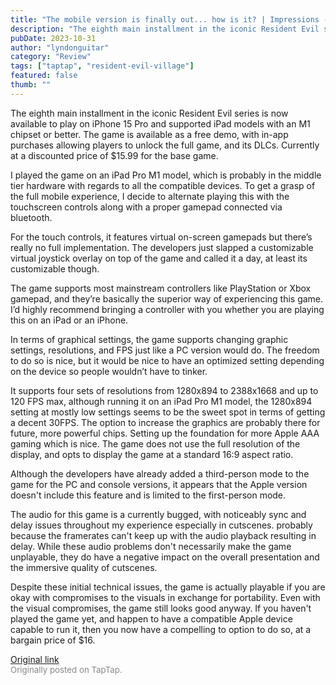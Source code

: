 ```yaml
---
title: "The mobile version is finally out... how is it? | Impressions - Resident Evil Village"
description: "The eighth main installment in the iconic Resident Evil series is now available to play on iPhone 15 Pro and supported iPad models with an M1 chipset or better. The game is available as a free demo, with in-app purchases allowing players to unlock the full game, and its DLCs. Currently at a discounted price of $15.99 for the base game."
pubDate: 2023-10-31
author: "lyndonguitar"
category: "Review"
tags: ["taptap", "resident-evil-village"]
featured: false
thumb: ""
---
```


The eighth main installment in the iconic Resident Evil series is now available to play on iPhone 15 Pro and supported iPad models with an M1 chipset or better. The game is available as a free demo, with in-app purchases allowing players to unlock the full game, and its DLCs. Currently at a discounted price of $15.99 for the base game.

I played the game on an iPad Pro M1 model, which is probably in the middle tier hardware with regards to all the compatible devices. To get a grasp of the full mobile experience, I decide to alternate playing this with the touchscreen controls along with a proper gamepad connected via bluetooth.

For the touch controls, it features virtual on-screen gamepads but there’s really no full implementation. The developers just slapped a customizable virtual joystick overlay on top of the game and called it a day, at least its customizable though.

The game supports most mainstream controllers like PlayStation or Xbox gamepad, and they’re basically the superior way of experiencing this game. I’d highly recommend bringing a controller with you whether you are playing this on an iPad or an iPhone.

In terms of graphical settings, the game supports changing graphic settings, resolutions, and FPS just like a PC version would do. The freedom to do so is nice, but it would be nice to have an optimized setting depending on the device so people wouldn’t have to tinker.

It supports four sets of resolutions from 1280x894 to 2388x1668 and up to 120 FPS max, although running it on an iPad Pro M1 model, the 1280x894 setting at mostly low settings seems to be the sweet spot in terms of getting a decent 30FPS. The option to increase the graphics are probably there for future, more powerful chips. Setting up the foundation for more Apple AAA gaming which is nice. The game does not use the full resolution of the display, and opts to display the game at a standard 16:9 aspect ratio.

Although the developers have already added a third-person mode to the game for the PC and console versions, it appears that the Apple version doesn't include this feature and is limited to the first-person mode.

The audio for this game is a currently bugged, with noticeably sync and delay issues throughout my experience especially in cutscenes. probably because the framerates can't keep up with the audio playback resulting in delay. While these audio problems don't necessarily make the game unplayable, they do have a negative impact on the overall presentation and the immersive quality of cutscenes.

Despite these initial technical issues, the game is actually playable if you are okay with compromises to the visuals in exchange for portability. Even with the visual compromises, the game still looks good anyway. If you haven't played the game yet, and happen to have a compatible Apple device capable to run it, then you now have a compelling to option to do so, at a bargain price of $16.

[Original link](https://www.taptap.io/post/6494691)<br><span style="font-size: 0.95em; color: #888;">Originally posted on TapTap.</span>
